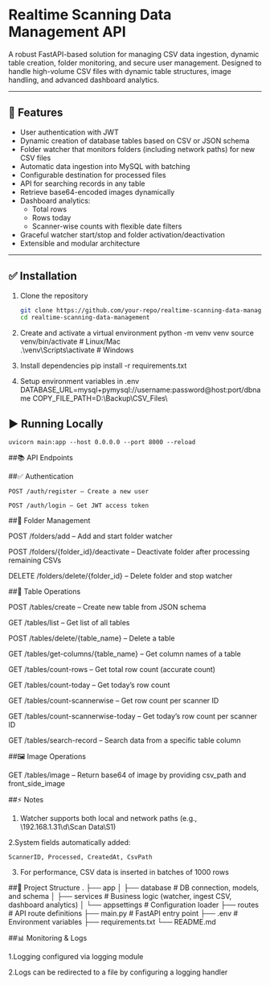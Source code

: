 # Realtime Scanning Data Management API

A robust FastAPI-based solution for managing CSV data ingestion, dynamic table creation, folder monitoring, and secure user management. Designed to handle high-volume CSV files with dynamic table structures, image handling, and advanced dashboard analytics.

---

## 🚀 Features

- User authentication with JWT
- Dynamic creation of database tables based on CSV or JSON schema
- Folder watcher that monitors folders (including network paths) for new CSV files
- Automatic data ingestion into MySQL with batching
- Configurable destination for processed files
- API for searching records in any table
- Retrieve base64-encoded images dynamically
- Dashboard analytics:  
  - Total rows  
  - Rows today  
  - Scanner-wise counts with flexible date filters
- Graceful watcher start/stop and folder activation/deactivation
- Extensible and modular architecture

---

## ✅ Installation

1. Clone the repository  
   ```bash
   git clone https://github.com/your-repo/realtime-scanning-data-management.git
   cd realtime-scanning-data-management

2. Create and activate a virtual environment
	python -m venv venv
	source venv/bin/activate   # Linux/Mac  
	.\venv\Scripts\activate    # Windows

3. Install dependencies
	pip install -r requirements.txt

4. Setup environment variables in .env
	DATABASE_URL=mysql+pymysql://username:password@host:port/dbname
	COPY_FILE_PATH=D:\Backup\CSV_Files\

## ▶️ Running Locally
	uvicorn main:app --host 0.0.0.0 --port 8000 --reload

##📚 API Endpoints

##✅ Authentication

	POST /auth/register – Create a new user

	POST /auth/login – Get JWT access token


##📁 Folder Management

POST /folders/add – Add and start folder watcher

POST /folders/{folder_id}/deactivate – Deactivate folder after processing remaining CSVs

DELETE /folders/delete/{folder_id} – Delete folder and stop watcher

##🧱 Table Operations

POST /tables/create – Create new table from JSON schema

GET /tables/list – Get list of all tables

POST /tables/delete/{table_name} – Delete a table

GET /tables/get-columns/{table_name} – Get column names of a table

GET /tables/count-rows – Get total row count (accurate count)

GET /tables/count-today – Get today’s row count

GET /tables/count-scannerwise – Get row count per scanner ID

GET /tables/count-scannerwise-today – Get today’s row count per scanner ID

GET /tables/search-record – Search data from a specific table column

##🖼️ Image Operations

GET /tables/image – Return base64 of image by providing csv_path and front_side_image

##⚡ Notes

1. Watcher supports both local and network paths (e.g., \\192.168.1.31\d\Scan Data\S1)

2.System fields automatically added:

	ScannerID, Processed, CreatedAt, CsvPath

3. For performance, CSV data is inserted in batches of 1000 rows

##📁 Project Structure
.
├── app
│   ├── database          # DB connection, models, and schema
│   ├── services          # Business logic (watcher, ingest CSV, dashboard analytics)
│   └── appsettings       # Configuration loader
├── routes                # API route definitions
├── main.py               # FastAPI entry point
├── .env                  # Environment variables
├── requirements.txt
└── README.md

##📊 Monitoring & Logs

1.Logging configured via logging module

2.Logs can be redirected to a file by configuring a logging handler
